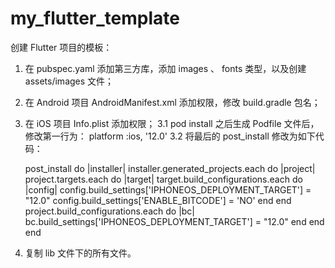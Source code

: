 # my_flutter_template

创建 Flutter 项目的模板：

1. 在 pubspec.yaml 添加第三方库，添加 images 、 fonts 类型，以及创建 assets/images 文件；
2. 在 Android 项目 AndroidManifest.xml 添加权限，修改 build.gradle 包名；
3. 在 iOS 项目 Info.plist 添加权限；
    3.1 pod install 之后生成 Podfile 文件后，修改第一行为： platform :ios, '12.0'
    3.2 将最后的 post_install 修改为如下代码：
    
    post_install do |installer|
      installer.generated_projects.each do |project|
          project.targets.each do |target|
              target.build_configurations.each do |config|
                  config.build_settings['IPHONEOS_DEPLOYMENT_TARGET'] = "12.0"
                  config.build_settings['ENABLE_BITCODE'] = 'NO'
              end
          end
          project.build_configurations.each do |bc|
              bc.build_settings['IPHONEOS_DEPLOYMENT_TARGET'] = "12.0"
          end
      end
    end

4. 复制 lib 文件下的所有文件。